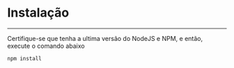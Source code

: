 # Instalação
-------------------
Certifique-se que tenha a ultima versão do NodeJS e NPM, e então, execute o comando abaixo
```
npm install
```